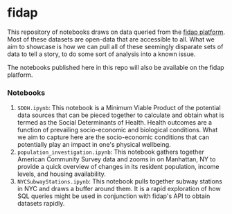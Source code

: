# fidap  
  
This repository of notebooks draws on data queried from the [fidap platform](fidap.com). Most of these datasets are open-data that are accessible to all. What we aim to showcase is how we can pull all of these seemingly disparate sets of data to tell a story, to do some sort of analysis into a known issue.  
  
The notebooks published here in this repo will also be available on the fidap platform.  
  
### Notebooks  
1) `SDOH.ipynb`: This notebook is a Minimum Viable Product of the potential data sources that can be pieced together to calculate and obtain what is termed as the Social Determinants of Health. Health outcomes are a function of prevailing socio-economic and biological conditions. What we aim to capture here are the socio-economic conditions that can potentially play an impact in one's physical wellbeing.  
2) `population_investigation.ipynb`: This notebook gathers together American Community Survey data and zooms in on Manhattan, NY to provide a quick overview of changes in its resident population, income levels, and housing availability.  
3) `NYCSubwayStations.ipynb`: This notebook pulls together subway stations in NYC and draws a buffer around them. It is a rapid exploration of how SQL queries might be used in conjunction with fidap's API to obtain datasets rapidly.   

